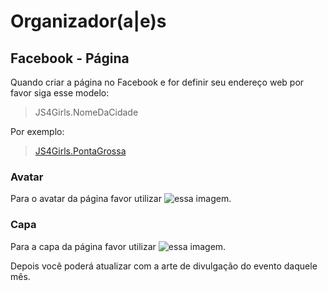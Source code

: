 # Organizador(a|e)s

## Facebook - Página

Quando criar a página no Facebook e for definir seu endereço web por favor siga esse modelo:

> JS4Girls.NomeDaCidade

Por exemplo:

> [JS4Girls.PontaGrossa](https://www.facebook.com/JS4Girls.PontaGrossa)

### Avatar

Para o avatar da página favor utilizar ![essa imagem](https://raw.githubusercontent.com/Webschool-io/js4girls/master/divulga/facebook/page-avatar.png).

### Capa

Para a capa da página favor utilizar ![essa imagem](https://raw.githubusercontent.com/Webschool-io/js4girls/master/divulga/facebook/page-cover-01.png).

Depois você poderá atualizar com a arte de divulgação do evento daquele mês.